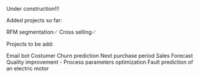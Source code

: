 Under construction!!!

Added projects so far:

RFM segmentation✅
Cross selling✅

Projects to be add:

Email bot
Costumer Churn prediction
Next purchase period
Sales Forecast
Quality improvement - Process parameters optimization
Fault prediction of an electric motor



<!---
- 👋 Hi, I’m @HigorNunesM
- 👀 I’m interested in ...
- 🌱 I’m currently learning ...
- 💞️ I’m looking to collaborate on ...
- 📫 How to reach me ...
HigorNunesM/HigorNunesM is a ✨ special ✨ repository because its `README.md` (this file) appears on your GitHub profile.
You can click the Preview link to take a look at your changes.
--->
